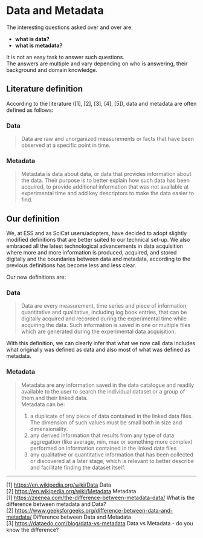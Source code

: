 # Data and Metadata

The interesting questions asked over and over are:  
- __what is data?__
- __what is metadata?__

It is not an easy task to answer such questions.  
The answers are multiple and vary depending on who is answering, their background and domain knowledge.

## Literature definition

According to the literature ([1], [2], [3], [4], [5]), data and metadata are often defined as follows:

### Data
> Data are raw and unorganized measurements or facts that have been observed at a specific point in time.

### Metadata
> Metadata is data about data, or data that provides information about the data. Their purpose is to better explain how such data has been acquired, to provide additional information that was not available at experimental time and add key descriptors to make the data easier to find.

## Our definition
We, at ESS and as SciCat users/adopters, have decided to adopt slightly modified  definitions that are better suited to our technical set-up. We also embraced all the latest technological advancements in data acquisition where more and more information is produced, acquired, and stored digitally and the boundaries between data and metadata, according to the previous definitions has become less and less clear.

Our new definitions are:

### Data
> Data are every measurement, time series and piece of information, quantitative and qualitative, including log book entries, that can be digitally acquired and recorded during the experimental time while acquiring the data. Such information is saved in one or multiple files which are generated during the experimental data acquisition.

With this definition, we can clearly infer that what we now call data includes what originally was defined as data and also most of what was defined as metadata.

### Metadata
> Metadata are any information saved in the data catalogue and readily available to the user to search the individual dataset or a group of them and their linked data.  
> Metadata can be:
> 1) a duplicate of any piece of data contained in the linked data files. The dimension of such values must be small both in size and dimensionality.
> 2) any derived information that results from any type of data aggregation (like average, min, max or something more complex) performed on information contained in the linked data files
> 3) any qualitative or quantitative information that has been collected or discovered at a later stage, which is relevant to better describe and facilitate finding the dataset itself.

-------
[1] <https://en.wikipedia.org/wiki/Data> Data  
[2] <https://en.wikipedia.org/wiki/Metadata> Metadata  
[1] <https://zeenea.com/the-difference-between-metadata-data/> What is the difference between   metadata and Data?  
[2] <https://www.geeksforgeeks.org/difference-between-data-and-metadata/> Difference between Data and Metadata  
[3] <https://dataedo.com/blog/data-vs-metadata> Data vs Metadata - do you know the difference?  
